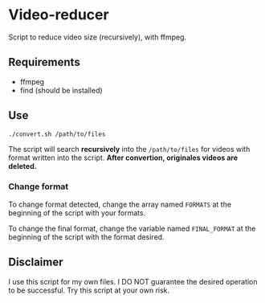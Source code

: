 # Video-reducer
Script to reduce video size (recursively), with ffmpeg.

## Requirements

* ffmpeg
* find (should be installed)

## Use

    ./convert.sh /path/to/files

The script will search **recursively** into the `/path/to/files` for videos with format written into the script.
**After convertion, originales videos are deleted.**

### Change format

To change format detected, change the array named `FORMATS` at the beginning of the script with your formats.

To change the final format, change the variable named `FINAL_FORMAT` at the beginning of the script with the format desired.

## Disclaimer

I use this script for my own files. I DO NOT guarantee the desired operation to be successful. Try this script at your own risk.
